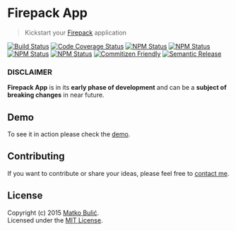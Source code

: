 # Firepack App
> Kickstart your [Firepack](https://github.com/bulicmatko/firepack/) application

[![Build Status](https://img.shields.io/travis/bulicmatko/firepack-app.svg?style=flat-square)](https://travis-ci.org/bulicmatko/firepack-app)
[![Code Coverage Status](https://img.shields.io/codecov/c/github/bulicmatko/firepack-app.svg?style=flat-square)](https://codecov.io/github/bulicmatko/firepack-app)
[![NPM Status](https://img.shields.io/npm/v/firepack-app.svg?style=flat-square)](https://www.npmjs.com/package/firepack-app)
[![NPM Status](https://img.shields.io/npm/dm/firepack-app.svg?style=flat-square)](http://npm-stat.com/charts.html?package=firepack-app&from=2016-07-07)
[![NPM Status](https://img.shields.io/npm/dt/firepack-app.svg?style=flat-square)](https://www.npmjs.org/package/firepack-app)
[![NPM Status](https://img.shields.io/npm/l/firepack-app.svg?style=flat-square)](https://github.com/bulicmatko/firepack-app/blob/master/LICENSE)
[![Commitizen Friendly](https://img.shields.io/badge/commitizen-friendly-brightgreen.svg?style=flat-square)](http://commitizen.github.io/cz-cli/)
[![Semantic Release](https://img.shields.io/badge/%20%20%F0%9F%93%A6%F0%9F%9A%80-semantic--release-e10079.svg?style=flat-square)](https://github.com/semantic-release/semantic-release)

### DISCLAIMER
**Firepack App** is in its **early phase of development** and can be a **subject of breaking changes** in near future.

## Demo
To see it in action please check the [demo](https://firepack-app.firebaseapp.com/).

## Contributing
If you want to contribute or share your ideas, please feel free to [contact me](mailto:bulicmatko@gmail.com).

## License
Copyright (c) 2015 [Matko Bulić](mailto:bulicmatko@gmail.com).  
Licensed under the [MIT License](https://github.com/bulicmatko/firepack-app/blob/master/LICENSE).
